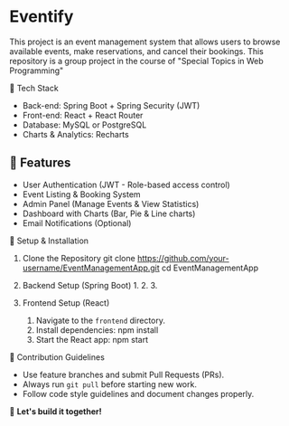 # Eventify
This project is an event management system that allows users to browse available events, make reservations, and cancel their bookings. This repository is a group project in the course of "Special Topics in Web Programming"

🔹 Tech Stack
- Back-end: Spring Boot + Spring Security (JWT)
- Front-end: React + React Router
- Database: MySQL or PostgreSQL
- Charts & Analytics: Recharts

## 🔹 Features
- User Authentication (JWT - Role-based access control)
- Event Listing & Booking System
- Admin Panel (Manage Events & View Statistics)
- Dashboard with Charts (Bar, Pie & Line charts)
- Email Notifications (Optional)

🚀 Setup & Installation
1. Clone the Repository
      git clone https://github.com/your-username/EventManagementApp.git
      cd EventManagementApp
   
3. Backend Setup (Spring Boot)
    1. 
    2. 
    3. 

 4. Frontend Setup (React)
    1. Navigate to the `frontend` directory.
    2. Install dependencies:
          npm install
    3. Start the React app:
          npm start

👥 Contribution Guidelines
- Use feature branches and submit Pull Requests (PRs).
- Always run `git pull` before starting new work.
- Follow code style guidelines and document changes properly.

🚀 **Let's build it together!**


